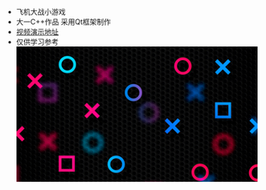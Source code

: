 * 飞机大战小游戏
* 大一C++作品 采用Qt框架制作
* [视频演示地址](https://www.bilibili.com/video/BV1Zv4y1u7Zu)
* 仅供学习参考
![输入图片说明](PlaneWar/Image/%E3%80%90%E9%BB%91%E8%89%B2%E8%83%8C%E6%99%AF%E3%80%912024-06-14%2011_00_49.png)
